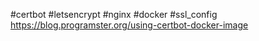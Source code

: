 #certbot #letsencrypt #nginx #docker #ssl_config 
https://blog.programster.org/using-certbot-docker-image